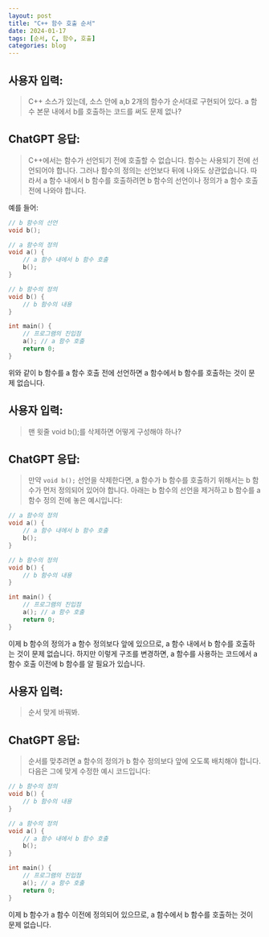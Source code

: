 ```yaml
---
layout: post
title: "C++ 함수 호출 순서"
date: 2024-01-17
tags: [순서, C, 함수, 호출]
categories: blog
---
```


## 사용자 입력:
> C++ 소스가 있는데, 소스 안에 a,b 2개의 함수가 순서대로 구현되어 있다.  a 함수 본문 내에서 b를 호출하는 코드를 써도 문제 없나?

## ChatGPT 응답:
> C++에서는 함수가 선언되기 전에 호출할 수 없습니다. 함수는 사용되기 전에 선언되어야 합니다. 그러나 함수의 정의는 선언보다 뒤에 나와도 상관없습니다. 따라서 a 함수 내에서 b 함수를 호출하려면 b 함수의 선언이나 정의가 a 함수 호출 전에 나와야 합니다.

예를 들어:

```cpp
// b 함수의 선언
void b();

// a 함수의 정의
void a() {
    // a 함수 내에서 b 함수 호출
    b();
}

// b 함수의 정의
void b() {
    // b 함수의 내용
}

int main() {
    // 프로그램의 진입점
    a(); // a 함수 호출
    return 0;
}
```

위와 같이 b 함수를 a 함수 호출 전에 선언하면 a 함수에서 b 함수를 호출하는 것이 문제 없습니다.

## 사용자 입력:
> 맨 윗줄 void b();를 삭제하면 어떻게 구성해야 하나?

## ChatGPT 응답:
> 만약 `void b();` 선언을 삭제한다면, a 함수가 b 함수를 호출하기 위해서는 b 함수가 먼저 정의되어 있어야 합니다. 아래는 b 함수의 선언을 제거하고 b 함수를 a 함수 정의 전에 놓은 예시입니다:

```cpp
// a 함수의 정의
void a() {
    // a 함수 내에서 b 함수 호출
    b();
}

// b 함수의 정의
void b() {
    // b 함수의 내용
}

int main() {
    // 프로그램의 진입점
    a(); // a 함수 호출
    return 0;
}
```

이제 b 함수의 정의가 a 함수 정의보다 앞에 있으므로, a 함수 내에서 b 함수를 호출하는 것이 문제 없습니다. 하지만 이렇게 구조를 변경하면, a 함수를 사용하는 코드에서 a 함수 호출 이전에 b 함수를 알 필요가 있습니다.

## 사용자 입력:
> 순서 맞게 바꿔봐.

## ChatGPT 응답:
> 순서를 맞추려면 a 함수의 정의가 b 함수 정의보다 앞에 오도록 배치해야 합니다. 다음은 그에 맞게 수정한 예시 코드입니다:

```cpp
// b 함수의 정의
void b() {
    // b 함수의 내용
}

// a 함수의 정의
void a() {
    // a 함수 내에서 b 함수 호출
    b();
}

int main() {
    // 프로그램의 진입점
    a(); // a 함수 호출
    return 0;
}
```

이제 b 함수가 a 함수 이전에 정의되어 있으므로, a 함수에서 b 함수를 호출하는 것이 문제 없습니다.

